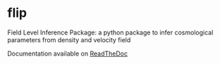 # flip
Field Level Inference Package: a python package to infer cosmological parameters from density and velocity field

Documentation available on [ReadTheDoc](https://flip.readthedocs.io/) 
